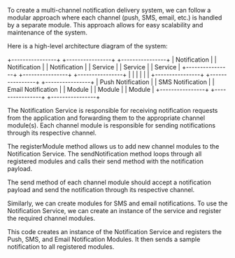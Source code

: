 To create a multi-channel notification delivery system, we can follow a modular approach where each channel (push, SMS, email, etc.) is handled by a separate module. This approach allows for easy scalability and maintenance of the system.


Here is a high-level architecture diagram of the system:

+----------------+       +----------------+       +----------------+
|   Notification |       |   Notification |       |   Notification |
|     Service    |       |     Service    |       |     Service    |
+----------------+       +----------------+       +----------------+
         |                         |                         |
         |                         |                         |
+----------------+       +----------------+       +----------------+
| Push Notification |     | SMS Notification |     | Email Notification |
|      Module      |     |      Module      |     |       Module       |
+----------------+       +----------------+       +----------------+


The Notification Service is responsible for receiving notification requests from the application and forwarding them to the appropriate channel module(s). Each channel module is responsible for sending notifications through its respective channel.


The registerModule method allows us to add new channel modules to the Notification Service. The sendNotification method loops through all registered modules and calls their send method with the notification payload.


The send method of each channel module should accept a notification payload and send the notification through its respective channel.


Similarly, we can create modules for SMS and email notifications.
To use the Notification Service, we can create an instance of the service and register the required channel modules.

This code creates an instance of the Notification Service and registers the Push, SMS, and Email Notification Modules. It then sends a sample notification to all registered modules.